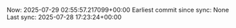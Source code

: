 Now: 2025-07-29 02:55:57.217099+00:00 Earliest commit since sync: None Last sync: 2025-07-28 17:23:24+00:00
